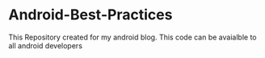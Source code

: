 # Android-Best-Practices
This Repository created for my android blog. This code can be avaialble to all android developers
